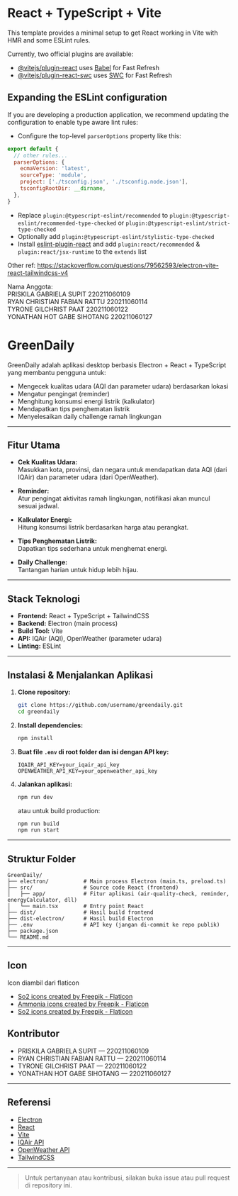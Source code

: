 # React + TypeScript + Vite

This template provides a minimal setup to get React working in Vite with HMR and some ESLint rules.

Currently, two official plugins are available:

- [@vitejs/plugin-react](https://github.com/vitejs/vite-plugin-react/blob/main/packages/plugin-react/README.md) uses [Babel](https://babeljs.io/) for Fast Refresh
- [@vitejs/plugin-react-swc](https://github.com/vitejs/vite-plugin-react-swc) uses [SWC](https://swc.rs/) for Fast Refresh

## Expanding the ESLint configuration

If you are developing a production application, we recommend updating the configuration to enable type aware lint rules:

- Configure the top-level `parserOptions` property like this:

```js
export default {
  // other rules...
  parserOptions: {
    ecmaVersion: 'latest',
    sourceType: 'module',
    project: ['./tsconfig.json', './tsconfig.node.json'],
    tsconfigRootDir: __dirname,
  },
}
```

- Replace `plugin:@typescript-eslint/recommended` to `plugin:@typescript-eslint/recommended-type-checked` or `plugin:@typescript-eslint/strict-type-checked`
- Optionally add `plugin:@typescript-eslint/stylistic-type-checked`
- Install [eslint-plugin-react](https://github.com/jsx-eslint/eslint-plugin-react) and add `plugin:react/recommended` & `plugin:react/jsx-runtime` to the `extends` list

Other ref:
https://stackoverflow.com/questions/79562593/electron-vite-react-tailwindcss-v4

Nama Anggota:   
PRISKILA GABRIELA SUPIT	220211060109   
RYAN CHRISTIAN FABIAN RATTU	220211060114  
TYRONE GILCHRIST PAAT	220211060122  
YONATHAN HOT GABE SIHOTANG	220211060127  

# GreenDaily

GreenDaily adalah aplikasi desktop berbasis Electron + React + TypeScript yang membantu pengguna untuk:
- Mengecek kualitas udara (AQI dan parameter udara) berdasarkan lokasi
- Mengatur pengingat (reminder)
- Menghitung konsumsi energi listrik (kalkulator)
- Mendapatkan tips penghematan listrik
- Menyelesaikan daily challenge ramah lingkungan

---

## Fitur Utama

- **Cek Kualitas Udara:**  
  Masukkan kota, provinsi, dan negara untuk mendapatkan data AQI (dari IQAir) dan parameter udara (dari OpenWeather).

- **Reminder:**  
  Atur pengingat aktivitas ramah lingkungan, notifikasi akan muncul sesuai jadwal.

- **Kalkulator Energi:**  
  Hitung konsumsi listrik berdasarkan harga atau perangkat.

- **Tips Penghematan Listrik:**  
  Dapatkan tips sederhana untuk menghemat energi.

- **Daily Challenge:**  
  Tantangan harian untuk hidup lebih hijau.

---

## Stack Teknologi

- **Frontend:** React + TypeScript + TailwindCSS
- **Backend:** Electron (main process)
- **Build Tool:** Vite
- **API:** IQAir (AQI), OpenWeather (parameter udara)
- **Linting:** ESLint

---

## Instalasi & Menjalankan Aplikasi

1. **Clone repository:**
   ```sh
   git clone https://github.com/username/greendaily.git
   cd greendaily
   ```

2. **Install dependencies:**
   ```sh
   npm install
   ```

3. **Buat file `.env` di root folder dan isi dengan API key:**
   ```
   IQAIR_API_KEY=your_iqair_api_key
   OPENWEATHER_API_KEY=your_openweather_api_key
   ```

4. **Jalankan aplikasi:**
   ```sh
   npm run dev
   ```
   atau untuk build production:
   ```sh
   npm run build
   npm run start
   ```

---

## Struktur Folder

```
GreenDaily/
├── electron/           # Main process Electron (main.ts, preload.ts)
├── src/                # Source code React (frontend)
│   ├── app/            # Fitur aplikasi (air-quality-check, reminder, energyCalculator, dll)
│   └── main.tsx        # Entry point React
├── dist/               # Hasil build frontend
├── dist-electron/      # Hasil build Electron
├── .env                # API key (jangan di-commit ke repo publik)
├── package.json
└── README.md
```

---

## Icon
Icon diambil dari flaticon
- <a href="https://www.flaticon.com/free-icons/so2" title="so2 icons">So2 icons created by Freepik - Flaticon</a>
- <a href="https://www.flaticon.com/free-icons/ammonia" title="ammonia icons">Ammonia icons created by Freepik - Flaticon</a>
- <a href="https://www.flaticon.com/free-icons/so2" title="so2 icons">So2 icons created by Freepik - Flaticon</a>

## Kontributor

- PRISKILA GABRIELA SUPIT — 220211060109  
- RYAN CHRISTIAN FABIAN RATTU — 220211060114  
- TYRONE GILCHRIST PAAT — 220211060122  
- YONATHAN HOT GABE SIHOTANG — 220211060127

---

## Referensi

- [Electron](https://www.electronjs.org/)
- [React](https://react.dev/)
- [Vite](https://vitejs.dev/)
- [IQAir API](https://www.iqair.com/air-pollution-data-api)
- [OpenWeather API](https://openweathermap.org/api)
- [TailwindCSS](https://tailwindcss.com/)

---

> Untuk pertanyaan atau kontribusi, silakan buka issue atau pull request di repository ini.